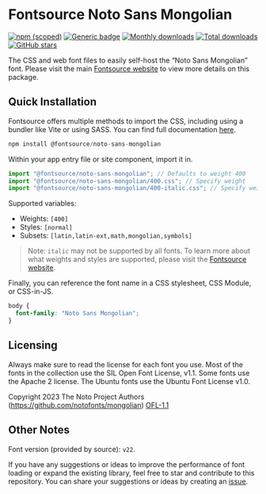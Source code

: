 # Fontsource Noto Sans Mongolian

[![npm (scoped)](https://img.shields.io/npm/v/@fontsource/noto-sans-mongolian?color=brightgreen)](https://www.npmjs.com/package/@fontsource/noto-sans-mongolian) [![Generic badge](https://img.shields.io/badge/fontsource-passing-brightgreen)](https://github.com/fontsource/fontsource) [![Monthly downloads](https://badgen.net/npm/dm/@fontsource/noto-sans-mongolian)](https://github.com/fontsource/fontsource) [![Total downloads](https://badgen.net/npm/dt/@fontsource/noto-sans-mongolian)](https://github.com/fontsource/fontsource) [![GitHub stars](https://img.shields.io/github/stars/fontsource/fontsource.svg?style=social&label=Star)](https://github.com/fontsource/fontsource/stargazers)

The CSS and web font files to easily self-host the “Noto Sans Mongolian” font. Please visit the main [Fontsource website](https://fontsource.org/fonts/noto-sans-mongolian) to view more details on this package.

## Quick Installation

Fontsource offers multiple methods to import the CSS, including using a bundler like Vite or using SASS. You can find full documentation [here](https://fontsource.org/docs/getting-started/introduction).

```javascript
npm install @fontsource/noto-sans-mongolian
```

Within your app entry file or site component, import it in.

```javascript
import "@fontsource/noto-sans-mongolian"; // Defaults to weight 400
import "@fontsource/noto-sans-mongolian/400.css"; // Specify weight
import "@fontsource/noto-sans-mongolian/400-italic.css"; // Specify weight and style
```

Supported variables:
- Weights: `[400]`
- Styles: `[normal]`
- Subsets: `[latin,latin-ext,math,mongolian,symbols]`

> Note: `italic` may not be supported by all fonts. To learn more about what weights and styles are supported, please visit the [Fontsource website](https://fontsource.org/fonts/noto-sans-mongolian).

Finally, you can reference the font name in a CSS stylesheet, CSS Module, or CSS-in-JS.

```css
body {
  font-family: "Noto Sans Mongolian";
}
```

## Licensing
Always make sure to read the license for each font you use. Most of the fonts in the collection use the SIL Open Font License, v1.1. Some fonts use the Apache 2 license. The Ubuntu fonts use the Ubuntu Font License v1.0.

Copyright 2023 The Noto Project Authors (https://github.com/notofonts/mongolian)
[OFL-1.1](http://scripts.sil.org/OFL)

## Other Notes
Font version (provided by source): `v22`.

If you have any suggestions or ideas to improve the performance of font loading or expand the existing library, feel free to star and contribute to this repository. You can share your suggestions or ideas by creating an [issue](https://github.com/fontsource/fontsource/issues).